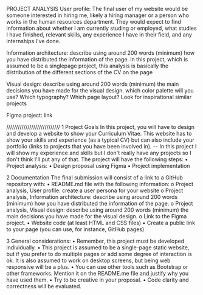 PROJECT ANALYSIS
User profile: 
The final user of my website would be someone interested in hiring me, likely a hiring manager or a person who works in the human resources department. They would expect to find 
information about whether I am currently studing or employed, what studies I have finished, relevant skills, any experience I have in their field, and any internships I've done. 


Information architecture: describe using around 200 words (minimum) how you have distributed the information of the page. in this project, 
which is assumed to be a singlepage project, this analysis is basically the distribution of the different sections of the CV on the page

Visual design: describe using around 200 words (minimum) the main decisions you have made for the visual design.
which color palette will you use? Which typography? Which page layout? Look for inspirational similar projects

Figma project: link




////////////////////////////
1 Project Goals
In this project, you will have to design and develop a website to show your Curriculum
Vitae. This website has to show your skills and experience (as a typical CV) but can
also include your portfolio (links to projects that you have been involved in).
-- In this project I will show my experience and skills but I don't really have any projects so I don't think I'll put any of that.
The project will have the following steps:
• Project analysis:
• Design proposal using Figma
• Project implementation


2 Documentation
The final submission will consist of a link to a GitHub repository with:
• README.md file with the following information:
    o Project analysis, User profile: create a user persona for your website
    o Project analysis, Information architecture: describe using around
    200 words (minimum) how you have distributed the information of
    the page.
    o Project analysis, Visual design: describe using around 200 words
    (minimum) the main decisions you have made for the visual design.
    o Link to the Figma project.
• Website code (at least HTML and CSS files)
• Create a public link to your page (you can use, for instance, GitHub pages)


3 General considerations:
• Remember, this project must be developed individually.
• This project is assumed to be a single-page static website, but if you prefer
to do multiple pages or add some degree of interaction is ok. It is also
assumed to work on desktop screens, but being web responsive will be a
plus.
• You can use other tools such as Bootstrap or other frameworks. Mention it
on the README.me file and justify why you have used them.
• Try to be creative in your proposal.
• Code clarity and correctness will be evaluated.

